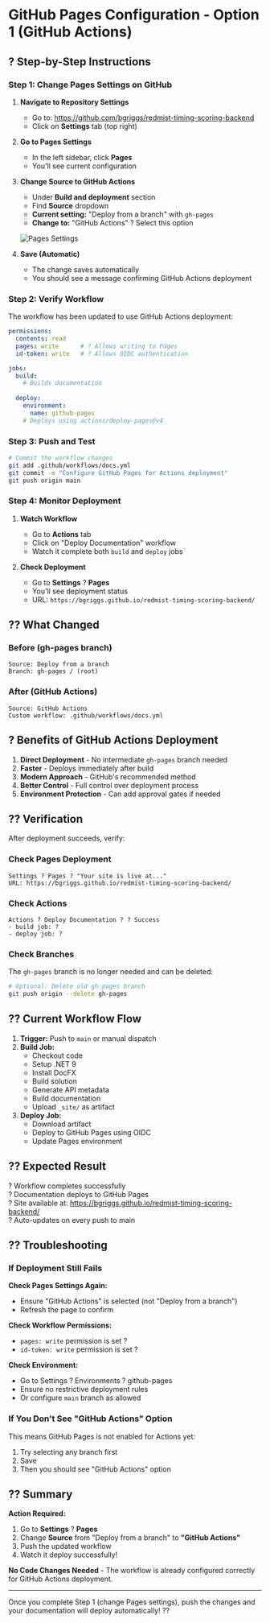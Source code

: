 # GitHub Pages Configuration - Option 1 (GitHub Actions)

## ? Step-by-Step Instructions

### Step 1: Change Pages Settings on GitHub

1. **Navigate to Repository Settings**
   - Go to: https://github.com/bgriggs/redmist-timing-scoring-backend
   - Click on **Settings** tab (top right)

2. **Go to Pages Settings**
   - In the left sidebar, click **Pages**
   - You'll see current configuration

3. **Change Source to GitHub Actions**
   - Under **Build and deployment** section
   - Find **Source** dropdown
   - **Current setting:** "Deploy from a branch" with `gh-pages`
   - **Change to:** "GitHub Actions" ? Select this option
   
   ![Pages Settings](https://docs.github.com/assets/cb-47267/mw-1440/images/help/pages/pages-source-github-actions.webp)

4. **Save (Automatic)**
   - The change saves automatically
   - You should see a message confirming GitHub Actions deployment

### Step 2: Verify Workflow

The workflow has been updated to use GitHub Actions deployment:

```yaml
permissions:
  contents: read
  pages: write      # ? Allows writing to Pages
  id-token: write   # ? Allows OIDC authentication

jobs:
  build:
    # Builds documentation
    
  deploy:
    environment:
      name: github-pages
    # Deploys using actions/deploy-pages@v4
```

### Step 3: Push and Test

```bash
# Commit the workflow changes
git add .github/workflows/docs.yml
git commit -m "Configure GitHub Pages for Actions deployment"
git push origin main
```

### Step 4: Monitor Deployment

1. **Watch Workflow**
   - Go to **Actions** tab
   - Click on "Deploy Documentation" workflow
   - Watch it complete both `build` and `deploy` jobs

2. **Check Deployment**
   - Go to **Settings** ? **Pages**
   - You'll see deployment status
   - URL: `https://bgriggs.github.io/redmist-timing-scoring-backend/`

## ?? What Changed

### Before (gh-pages branch)
```
Source: Deploy from a branch
Branch: gh-pages / (root)
```

### After (GitHub Actions)
```
Source: GitHub Actions
Custom workflow: .github/workflows/docs.yml
```

## ? Benefits of GitHub Actions Deployment

1. **Direct Deployment** - No intermediate `gh-pages` branch needed
2. **Faster** - Deploys immediately after build
3. **Modern Approach** - GitHub's recommended method
4. **Better Control** - Full control over deployment process
5. **Environment Protection** - Can add approval gates if needed

## ?? Verification

After deployment succeeds, verify:

### Check Pages Deployment
```
Settings ? Pages ? "Your site is live at..."
URL: https://bgriggs.github.io/redmist-timing-scoring-backend/
```

### Check Actions
```
Actions ? Deploy Documentation ? ? Success
- build job: ?
- deploy job: ?
```

### Check Branches
The `gh-pages` branch is no longer needed and can be deleted:
```bash
# Optional: Delete old gh-pages branch
git push origin --delete gh-pages
```

## ?? Current Workflow Flow

1. **Trigger:** Push to `main` or manual dispatch
2. **Build Job:**
   - Checkout code
   - Setup .NET 9
   - Install DocFX
   - Build solution
   - Generate API metadata
   - Build documentation
   - Upload `_site/` as artifact
3. **Deploy Job:**
   - Download artifact
   - Deploy to GitHub Pages using OIDC
   - Update Pages environment

## ?? Expected Result

? Workflow completes successfully  
? Documentation deploys to GitHub Pages  
? Site available at: https://bgriggs.github.io/redmist-timing-scoring-backend/  
? Auto-updates on every push to main  

## ?? Troubleshooting

### If Deployment Still Fails

**Check Pages Settings Again:**
- Ensure "GitHub Actions" is selected (not "Deploy from a branch")
- Refresh the page to confirm

**Check Workflow Permissions:**
- `pages: write` permission is set ?
- `id-token: write` permission is set ?

**Check Environment:**
- Go to Settings ? Environments ? github-pages
- Ensure no restrictive deployment rules
- Or configure `main` branch as allowed

### If You Don't See "GitHub Actions" Option

This means GitHub Pages is not enabled for Actions yet:
1. Try selecting any branch first
2. Save
3. Then you should see "GitHub Actions" option

## ?? Summary

**Action Required:**
1. Go to **Settings** ? **Pages**
2. Change **Source** from "Deploy from a branch" to **"GitHub Actions"**
3. Push the updated workflow
4. Watch it deploy successfully!

**No Code Changes Needed** - The workflow is already configured correctly for GitHub Actions deployment.

---

Once you complete Step 1 (change Pages settings), push the changes and your documentation will deploy automatically! ??

